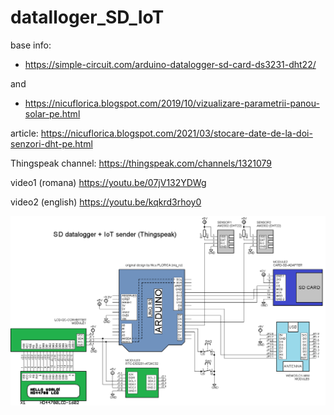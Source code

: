 # datalloger_SD_IoT
base info:

- https://simple-circuit.com/arduino-datalogger-sd-card-ds3231-dht22/ 

and 

- https://nicuflorica.blogspot.com/2019/10/vizualizare-parametrii-panou-solar-pe.html

article: https://nicuflorica.blogspot.com/2021/03/stocare-date-de-la-doi-senzori-dht-pe.html

Thingspeak channel: https://thingspeak.com/channels/1321079

video1 (romana) https://youtu.be/07jV132YDWg

video2 (english) https://youtu.be/kqkrd3rhoy0

![schematic](https://github.com/tehniq3/datalloger_SD_IoT/blob/main/sd_datalogger_iot_schema.png)
